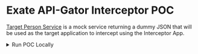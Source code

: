# Exate API-Gator Interceptor POC

[Target Person Service](target-person-service/README.md) is a mock service returning a dummy JSON that will be used as the target application to
intercept using the Interceptor App.

<details>
<summary>Run POC Locally</summary>

### Run the mock service

```shell
podman run --rm -p 8080:8080 quay.io/ecosystem-appeng/exate-poc-target-person-service:1.0.0-SNAPSHOT
```

#### Verify original dataset

```shell
curl -sw "\n" http://localhost:8080/v1/api/customers?id=56
```

```json
{"employees":{"employee":[{"id":"56","firstName":"John","lastName":"doe","age":51,"accessToken":"someSecretAccessTokenValue","secret":"someConfidentialSecretValue"}]}}
```

### Run the interceptor app

> Note **network is set to host** in order to make the mock service accessible to the interceptor app.<br/>
> Also note the usage of *TARGET_SERVER_PORT* introducing the mock service app. The *TARGET_SERVER_HOST* defaults to
> *localhost*.<br/>
> Also note and replace the values of *API_GATOR_API_KEY*, *API_GATOR_CLIENT_ID*, *API_GATOR_CLIENT_SECRET*.

```shell
podman run --rm -p 8082:8082 --network=host \
-e TARGET_SERVER_PORT='8080' \
-e API_GATOR_API_KEY='api-key-goes-here' \
-e API_GATOR_CLIENT_ID='client-id-goes-here' \
-e API_GATOR_CLIENT_SECRET='client-secret-goes-here' \
-e API_GATOR_MANIFEST_NAME='Employee' \
-e API_GATOR_DATASET_TYPE='JSON' \
-e API_GATOR_JOB_TYPE='DataMasking' \
-e API_GATOR_COUNTRY_CODE='GB' \
-e API_GATOR_PROTECT_NULL_VALUES='false' \
-e API_GATOR_PRESERVE_STRING_LENGTH='true' \
quay.io/ecosystem-appeng/gator-api-interceptor:1.0.0-SNAPSHOT
```

#### Verify the masked dataset

> Note the usage of port 8082, the interceptor port, instead of port 8080, the target mock service port. 

```shell
curl -sw "\n" http://localhost:8082/v1/api/customers?id=56
```

```json
{
    "employees": {
        "employee": [
            {
                "id": "56",
                "firstName": "3968",
                "lastName": "1b6",
                "age": 51,
                "accessToken": "someSecretAccessTokenValue",
                "secret": "someConfidentialSecretValue"
            }
        ]
    }
}
```

#### Verify bypassing API-Gator

```shell
curl -H "Api-Gator-Bypass: true" -sw "\n" http://localhost:8082/v1/api/customers?id=56
```

```json
{"employees":{"employee":[{"id":"56","firstName":"John","lastName":"doe","age":51,"accessToken":"someSecretAccessTokenValue","secret":"someConfidentialSecretValue"}]}}
```

</details>
